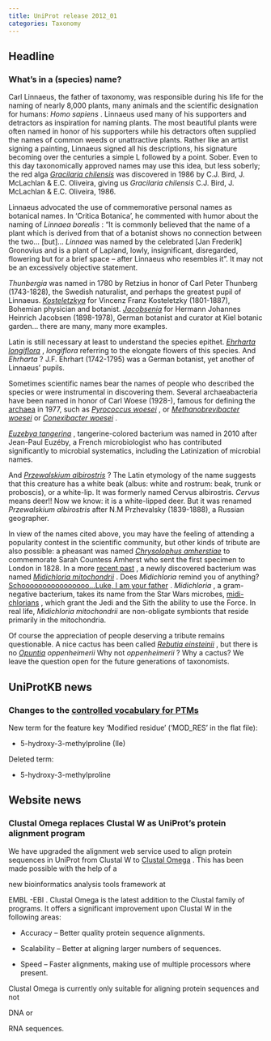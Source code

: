 ```yaml
---
title: UniProt release 2012_01
categories: Taxonomy
---
```


## Headline

### What’s in a (species) name?

Carl Linnaeus, the father of taxonomy, was responsible during his life for the naming of nearly 8,000 plants, many animals and the scientific designation for humans: *Homo sapiens* . Linnaeus used many of his supporters and detractors as inspiration for naming plants. The most beautiful plants were often named in honor of his supporters while his detractors often supplied the names of common weeds or unattractive plants. Rather like an artist signing a painting, Linnaeus signed all his descriptions, his signature becoming over the centuries a simple L followed by a point. Sober. Even to this day taxonomically approved names may use this idea, but less soberly; the red alga [*Gracilaria chilensis*](http://www.uniprot.org/taxonomy/2775) was discovered in 1986 by C.J. Bird, J. McLachlan & E.C. Oliveira, giving us *Gracilaria chilensis* C.J. Bird, J. McLachlan & E.C. Oliveira, 1986.

Linnaeus advocated the use of commemorative personal names as botanical names. In ‘Critica Botanica’, he commented with humor about the naming of *Linnaea borealis* : “It is commonly believed that the name of a plant which is derived from that of a botanist shows no connection between the two… \[but\]... *Linnaea* was named by the celebrated \[Jan Frederik\] Gronovius and is a plant of Lapland, lowly, insignificant, disregarded, flowering but for a brief space – after Linnaeus who resembles it”. It may not be an excessively objective statement.

*Thunbergia* was named in 1780 by Retzius in honor of Carl Peter Thunberg (1743-1828), the Swedish naturalist, and perhaps the greatest pupil of Linnaeus. [*Kosteletzkya*](http://www.uniprot.org/taxonomy/69160) for Vincenz Franz Kosteletzky (1801-1887), Bohemian physician and botanist. [*Jacobsenia*](http://www.uniprot.org/taxonomy/246257%5D_) for Hermann Johannes Heinrich Jacobsen (1898-1978), German botanist and curator at Kiel botanic garden… there are many, many more examples.

Latin is still necessary at least to understand the species epithet. [*Ehrharta longiflora*](http://www.uniprot.org/taxonomy/175505) , *longiflora* referring to the elongate flowers of this species. And *Ehrharta* ? J.F. Ehrhart (1742-1795) was a German botanist, yet another of Linnaeus’ pupils.

Sometimes scientific names bear the names of people who described the species or were instrumental in discovering them. Several archaeabacteria have been named in honor of Carl Woese (1928-), famous for defining the [archaea](http://www.uniprot.org/taxonomy/2157) in 1977, such as [*Pyrococcus woesei*](http://www.uniprot.org/taxonomy/2262) , or [*Methanobrevibacter woesei*](http://www.uniprot.org/taxonomy/190976) or [*Conexibacter woesei*](http://www.uniprot.org/taxonomy/191495) .

[*Euzebya tangerina*](http://www.uniprot.org/taxonomy/591198) , tangerine-colored bacterium was named in 2010 after Jean-Paul Euzéby, a French microbiologist who has contributed significantly to microbial systematics, including the Latinization of microbial names.

And [*Przewalskium albirostris*](http://www.uniprot.org/taxonomy/1088058) ? The Latin etymology of the name suggests that this creature has a white beak (albus: white and rostrum: beak, trunk or proboscis), or a white-lip. It was formerly named Cervus albirostris. *Cervus* means deer!! Now we know: it is a white-lipped deer. But it was renamed *Przewalskium albirostris* after N.M Przhevalsky (1839-1888), a Russian geographer.

In view of the names cited above, you may have the feeling of attending a popularity contest in the scientific community, but other kinds of tribute are also possible: a pheasant was named [*Chrysolophus amherstiae*](http://www.uniprot.org/taxonomy/9088) to commemorate Sarah Countess Amherst who sent the first specimen to London in 1828. In a more [recent past](http://www.uniprot.org/www.ncbi.nlm.nih.gov/pubmed/17082386) , a newly discovered bacterium was named [*Midichloria mitochondrii*](http://www.uniprot.org/taxonomy/234827) . Does *Midichloria* remind you of anything? [Schoooooooooooooooo…Luke, I am your father](http://www.youtube.com/watch?v=h6sj89xgnl4) . *Midichloria* , a gram-negative bacterium, takes its name from the Star Wars microbes, [midi-chlorians](http://starwars.wikia.com/wiki/Midi-chlorian) , which grant the Jedi and the Sith the ability to use the Force. In real life, *Midichloria mitochondrii* are non-obligate symbionts that reside primarily in the mitochondria.

Of course the appreciation of people deserving a tribute remains questionable. A nice cactus has been called [*Rebutia einsteinii*](http://www.uniprot.org/taxonomy/432506) , but there is no [*Opuntia*](http://en.wikipedia.org/wiki/Opuntia) *oppenheimerii* Why not *oppenheimerii* ? Why a cactus? We leave the question open for the future generations of taxonomists.

## UniProtKB news

### Changes to the [controlled vocabulary for PTMs](http://www.uniprot.org/docs/ptmlist)

New term for the feature key ‘Modified residue’ (‘MOD\_RES’ in the flat file):

-   5-hydroxy-3-methylproline (Ile)

Deleted term:

-   5-hydroxy-3-methylproline

## Website news

### Clustal Omega replaces Clustal W as UniProt’s protein alignment program

We have upgraded the alignment web service used to align protein sequences in UniProt from Clustal W to [Clustal Omega](http://www.ncbi.nlm.nih.gov/pubmed/21988835) . This has been made possible with the help of a

new bioinformatics analysis tools framework at

EMBL -EBI . Clustal Omega is the latest addition to the Clustal family of programs. It offers a significant improvement upon Clustal W in the following areas:

-   Accuracy – Better quality protein sequence alignments.

<!-- -->

-   Scalability – Better at aligning larger numbers of sequences.

<!-- -->

-   Speed – Faster alignments, making use of multiple processors where present.

Clustal Omega is currently only suitable for aligning protein sequences and not

DNA or

RNA sequences.
